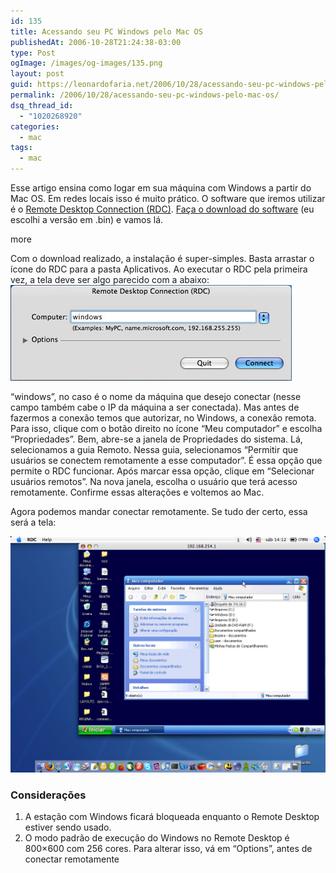 ```yaml
---
id: 135
title: Acessando seu PC Windows pelo Mac OS
publishedAt: 2006-10-28T21:24:38-03:00
type: Post
ogImage: /images/og-images/135.png
layout: post
guid: https://leonardofaria.net/2006/10/28/acessando-seu-pc-windows-pelo-mac-os/
permalink: /2006/10/28/acessando-seu-pc-windows-pelo-mac-os/
dsq_thread_id:
  - "1020268920"
categories:
  - mac
tags:
  - mac
---
```

Esse artigo ensina como logar em sua máquina com Windows a partir do Mac OS. Em redes locais isso é muito prático. O software que iremos utilizar é o [Remote Desktop Connection (RDC)](http://www.microsoft.com/mac/otherproducts/otherproducts.aspx?pid=remotedesktopclient). [Faça o download do software](http://www.microsoft.com/mac/downloads.aspx?pid=download&location=/mac/download/misc/rdc_update_103.xml&secid=80&ssid=10&flgnosysreq=True) (eu escolhi a versão em .bin) e vamos lá.

<span className="hidden">more</span>


Com o download realizado, a instalação é super-simples. Basta arrastar o ícone do RDC para a pasta Aplicativos. Ao executar o RDC pela primeira vez, a tela deve ser algo parecido com a abaixo:  
<img src="/wp-content/uploads/2006/10/rdc1.jpg" alt="Primeira tela do RDC" />

&#8220;windows&#8221;, no caso é o nome da máquina que desejo conectar (nesse campo também cabe o IP da máquina a ser conectada). Mas antes de fazermos a conexão temos que autorizar, no Windows, a conexão remota. Para isso, clique com o botão direito no ícone &#8220;Meu computador&#8221; e escolha &#8220;Propriedades&#8221;. Bem, abre-se a janela de Propriedades do sistema. Lá, selecionamos a guia Remoto. Nessa guia, selecionamos &#8220;Permitir que usuários se conectem remotamente a esse computador&#8221;. É essa opção que permite o RDC funcionar. Após marcar essa opção, clique em &#8220;Selecionar usuários remotos&#8221;. Na nova janela, escolha o usuário que terá acesso remotamente. Confirme essas alterações e voltemos ao Mac.

Agora podemos mandar conectar remotamente. Se tudo der certo, essa será a tela:  

[<img id="image136" src="/wp-content/uploads/2006/10/rdc2.jpg" alt="RDC em ação - clique para ver maior" />](/wp-content/uploads/2006/10/rdc2.jpg "RDC em ação - clique para ver maior")

### Considerações

1) A estação com Windows ficará bloqueada enquanto o Remote Desktop estiver sendo usado.  
2) O modo padrão de execução do Windows no Remote Desktop é 800&#215;600 com 256 cores. Para alterar isso, vá em &#8220;Options&#8221;, antes de conectar remotamente

